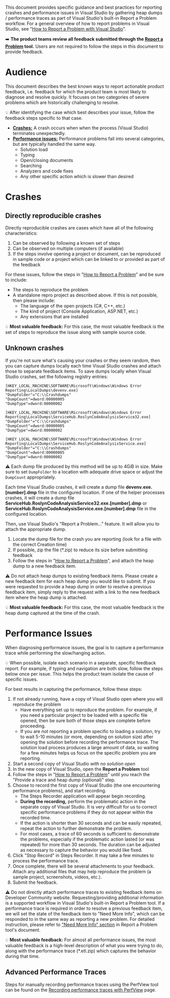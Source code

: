 This document provides specific guidance and best practices for reporting crashes and performance issues in Visual Studio by gathering heap dumps / performance traces as part of Visual Studio's built-in Report a Problem workflow. For a general overview of how to report problems in Visual Studio, see "[How to Report a Problem with Visual Studio](https://docs.microsoft.com/visualstudio/ide/how-to-report-a-problem-with-visual-studio)". 

:arrow_right: **The product teams review all feedback submitted through the [Report a Problem](https://docs.microsoft.com/visualstudio/ide/how-to-report-a-problem-with-visual-studio) tool.** Users are not required to follow the steps in this document to provide feedback.

# Audience

This document describes the best known ways to report actionable product feedback, i.e. feedback for which the product team is most likely to diagnose and resolve quickly. It focuses on two categories of severe problems which are historically challenging to resolve.

:bulb: After identifying the case which best describes your issue, follow the feedback steps specific to that case.

* [**Crashes:**](#crashes) A crash occurs when when the process (Visual Studio) terminates unexpectedly.
* [**Performance issues:**](#performance-issues) Performance problems fall into several categories, but are typically handled the same way.
    * Solution load
    * Typing
    * Open/closing documents
    * Searching
    * Analyzers and code fixes
    * Any other specific action which is slower than desired

# Crashes

## Directly reproducible crashes

Directly reproducible crashes are cases which have all of the following characteristics:

1. Can be observed by following a known set of steps
2. Can be observed on multiple computers (if available)
3. If the steps involve opening a project or document, can be reproduced in sample code or a project which can be linked to or provided as part of the feedback

For these issues, follow the steps in "[How to Report a Problem](https://docs.microsoft.com/visualstudio/ide/how-to-report-a-problem-with-visual-studio)" and be sure to include:
- The steps to reproduce the problem
- A standalone repro project as described above. If this is not possible, then please include:
    - The language of the open projects (C#, C++, etc.)
    - The kind of project (Console Application, ASP.NET, etc.)
    - Any extensions that are installed

:bulb: **Most valuable feedback:** For this case, the most valuable feedback is the set of steps to reproduce the issue along with sample source code.

## Unknown crashes

If you're not sure what's causing your crashes or they seem random, then you can capture dumps locally each time Visual Studio crashes and attach those to separate feedback items. To save dumps locally when Visual Studio crashes, set the following registry entries:

```
[HKEY_LOCAL_MACHINE\SOFTWARE\Microsoft\Windows\Windows Error Reporting\LocalDumps\devenv.exe]
"DumpFolder"="C:\\Crashdumps"
"DumpCount"=dword:00000005
"DumpType"=dword:00000002

[HKEY_LOCAL_MACHINE\SOFTWARE\Microsoft\Windows\Windows Error Reporting\LocalDumps\ServiceHub.RoslynCodeAnalysisService32.exe]
"DumpFolder"="C:\\Crashdumps"
"DumpCount"=dword:00000005
"DumpType"=dword:00000002

[HKEY_LOCAL_MACHINE\SOFTWARE\Microsoft\Windows\Windows Error Reporting\LocalDumps\ServiceHub.RoslynCodeAnalysisService.exe]
"DumpFolder"="C:\\Crashdumps"
"DumpCount"=dword:00000005
"DumpType"=dword:00000002
```

⚠️ Each dump file produced by this method will be up to 4GiB in size. Make sure to set `DumpFolder` to a location with adequate drive space or adjust the `DumpCount` appropriately.

Each time Visual Studio crashes, it will create a dump file **devenv.exe.[number].dmp** file in the configured location. If one of the helper processes crashes, it will create a dump file **ServiceHub.RoslynCodeAnalysisService32.exe.[number].dmp** or **ServiceHub.RoslynCodeAnalysisService.exe.[number].dmp** file in the configured location.

Then, use Visual Studio's "Report a Problem..." feature. It will allow you to attach the appropriate dump.

1. Locate the dump file for the crash you are reporting (look for a file with the correct Creation time)
2. If possible, zip the file (*.zip) to reduce its size before submitting feedback
3. Follow the steps in "[How to Report a Problem](https://docs.microsoft.com/visualstudio/ide/how-to-report-a-problem-with-visual-studio)", and attach the heap dump to a new feedback item.

⚠️ Do not attach heap dumps to existing feedback items. Please create a new feedback item for each heap dump you would like to submit. If you were requested to provide a heap dump in order to resolve a previous feedback item, simply reply to the request with a link to the new feedback item where the heap dump is attached.

:bulb: **Most valuable feedback:** For this case, the most valuable feedback is the heap dump captured at the time of the crash.

# Performance Issues

When diagnosing performance issues, the goal is to capture a performance trace while performing the slow/hanging action. 

:bulb: When possible, isolate each scenario in a separate, specific feedback report. For example, if typing and navigation are both slow, follow the steps below once per issue. This helps the product team isolate the cause of specific issues.

For best results in capturing the performance, follow these steps:

1. If not already running, have a copy of Visual Studio open where you will reproduce the problem
    * Have everything set up to reproduce the problem. For example, if you need a particular project to be loaded with a specific file opened, then be sure both of those steps are complete before proceeding.
    * If you are *not* reporting a problem specific to loading a solution, try to wait 5-10 minutes (or more, depending on solution size) after opening the solution before recording the performance trace. The solution load process produces a large amount of data, so waiting for a few minutes helps us focus on the specific problem you are reporting.
2. Start a second copy of Visual Studio *with no solution open*
3. In the new copy of Visual Studio, open the **Report a Problem** tool
4. Follow the steps in "[How to Report a Problem](https://docs.microsoft.com/visualstudio/ide/how-to-report-a-problem-with-visual-studio)" until you reach the "Provide a trace and heap dump (optional)" step.
5. Choose to record the first copy of Visual Studio (the one encountering performance problems), and start recording.
    * The Steps Recorder application will appear begin recording. 
    * **During the recording,** perform the problematic action in the separate copy of Visual Studio. It is very difficult for us to correct specific performance problems if they do not appear within the recorded time.
    * If the action is shorter than 30 seconds and can be easily repeated, repeat the action to further demonstrate the problem.
    * For most cases, a trace of 60 seconds is sufficient to demonstrate the problems, especially if the problematic action lasted (or was repeated) for more than 30 seconds. The duration can be adjusted as necessary to capture the behavior you would like fixed.
6. Click "Stop Record" in Steps Recorder. It may take a few minutes to process the performance trace. 
7. Once complete, there will be several attachments to your feedback. Attach any additional files that may help reproduce the problem (a sample project, screenshots, videos, etc.).
8. Submit the feedback.

⚠️ Do not directly attach performance traces to existing feedback items on Developer Community website. Requesting/providing additional information is a supported workflow in Visual Studio's built-in Report a Problem tool. If a performance trace is required in order to resolve a previous feedback item, we will set the state of the feedback item to "Need More Info", which can be responded to in the same way as reporting a new problem. For detailed instruction, please refer to ["Need More Info" section](https://docs.microsoft.com/en-us/visualstudio/ide/how-to-report-a-problem-with-visual-studio-2017?view=vs-2017#when-further-information-is-needed-need-more-info) in Report a Problem tool's document.



:bulb: **Most valuable feedback:** For almost all performance issues, the most valuable feedback is a high-level description of what you were trying to do, along with the performance trace (*.etl.zip) which captures the behavior during that time.

## Advanced Performance Traces

Steps for manually recording performance traces using the PerfView tool can be found on the [Recording performance traces with PerfView](https://github.com/dotnet/roslyn/blob/main/docs/wiki/Recording-performance-traces-with-PerfView.md) page.

